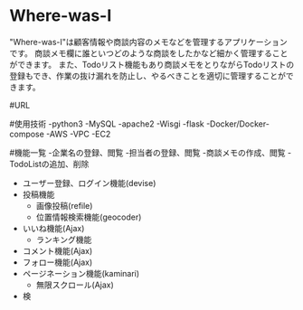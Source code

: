 # Where-was-I
"Where-was-I"は顧客情報や商談内容のメモなどを管理するアプリケーションです。 
 商談メモ欄に誰といつどのような商談をしたかなど細かく管理することができます。
 また、Todoリスト機能もあり商談メモをとりながらTodoリストの登録もでき、作業の抜け漏れを防止し、やるべきことを適切に管理することができます。

#URL

#使用技術
-python3
-MySQL
-apache2
-Wisgi
-flask
-Docker/Docker-compose
-AWS 
  -VPC
  -EC2
  
#機能一覧
-企業名の登録、閲覧
-担当者の登録、閲覧
-商談メモの作成、閲覧
-TodoListの追加、削除

- ユーザー登録、ログイン機能(devise)
- 投稿機能
  - 画像投稿(refile)
  - 位置情報検索機能(geocoder)
- いいね機能(Ajax)
  - ランキング機能
- コメント機能(Ajax)
- フォロー機能(Ajax)
- ページネーション機能(kaminari)
  - 無限スクロール(Ajax)
- 検
